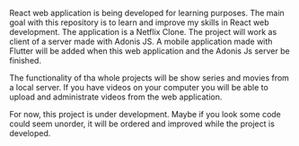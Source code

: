React web application is being developed for learning purposes. The main goal with this repository is to learn and improve my skills in React web development. The application is a Netflix Clone. The project will work as client of a server made with Adonis JS. A mobile application made with Flutter will be added when this web application and the Adonis Js server be finished.

The functionality of tha whole projects will be show series and movies from a local server. If you have videos on your computer you will be able to upload and administrate videos from the web application.

For now, this project is under development. Maybe if you look some code could seem unorder, it will be ordered and improved while the project is developed.
